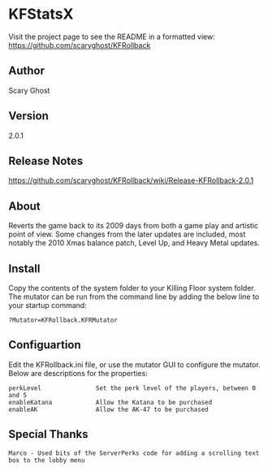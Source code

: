 KFStatsX
========
Visit the project page to see the README in a formatted view:  
https://github.com/scaryghost/KFRollback

## Author
Scary Ghost

## Version
2.0.1

## Release Notes
https://github.com/scaryghost/KFRollback/wiki/Release-KFRollback-2.0.1

## About
Reverts the game back to its 2009 days from both a game play and artistic point of view.  Some changes from the later 
updates are included, most notably the 2010 Xmas balance patch, Level Up, and Heavy Metal updates.

## Install
Copy the contents of the system folder to your Killing Floor system folder.  The mutator can be run from the command line 
by adding the below line to your startup command:

    ?Mutator=KFRollback.KFRMutator

## Configuartion
Edit the KFRollback.ini file, or use the mutator GUI to configure the mutator.  Below are descriptions for the properties:

    perkLevel               Set the perk level of the players, between 0 and 5
    enableKatana            Allow the Katana to be purchased
    enableAK                Allow the AK-47 to be purchased
    
## Special Thanks
    Marco - Used bits of the ServerPerks code for adding a scrolling text box to the lobby menu

